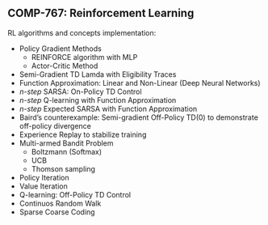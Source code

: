 ## COMP-767: Reinforcement Learning  

RL algorithms and concepts implementation:  

* Policy Gradient Methods  
   * REINFORCE algorithm with MLP  
   * Actor-Critic Method  
* Semi-Gradient TD Lamda with Eligibility Traces  
* Function Approximation: Linear and Non-Linear (Deep Neural Networks)  
* *n-step* SARSA: On-Policy TD Control    
* *n-step* Q-learning with Function Approximation    
* *n-step* Expected SARSA with Function Approximation  
* Baird’s counterexample: Semi-gradient Off-Policy TD(0) to demonstrate off-policy divergence 
* Experience Replay to stabilize training  
* Multi-armed Bandit Problem  
    * Boltzmann (Softmax)  
    * UCB  
    * Thomson sampling  
* Policy Iteration  
* Value Iteration  
* Q-learning: Off-Policy TD Control  
* Continuos Random Walk  
* Sparse Coarse Coding 
    
    
    
